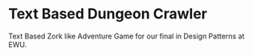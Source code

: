 # Text Based Dungeon Crawler
Text Based Zork like Adventure Game for our final in Design Patterns at EWU. 
